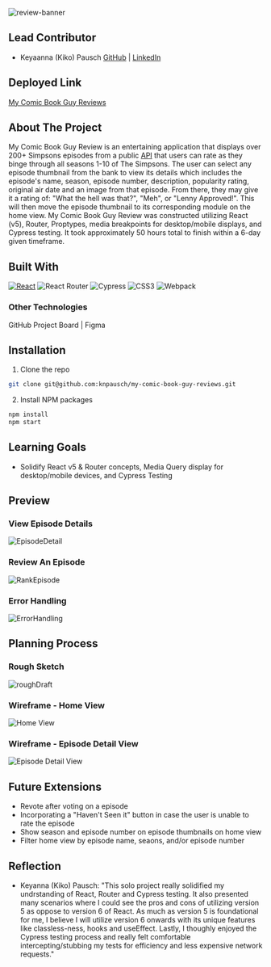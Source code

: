 ![review-banner](https://user-images.githubusercontent.com/19957834/212789940-d7a30c71-2a2a-42e7-b940-9020a1bf5bc9.jpg)

## Lead Contributor
- Keyaanna (Kiko) Pausch [GitHub](https://github.com/knpausch) | [LinkedIn](https://www.linkedin.com/in/knpausch/)

## Deployed Link

[My Comic Book Guy Reviews](https://my-comic-book-guy-reviews.vercel.app/)

## About The Project

My Comic Book Guy Review is an entertaining application that displays over 200+ Simpsons episodes from a public [API](https://sampleapis.com/api-list/simpsons) that users can rate as they binge through all seasons 1-10 of The Simpsons. The user can select any episode thumbnail from the bank to view its details which includes the episode's name, season, episode number, description, popularity rating, original air date and an image from that episode. From there, they may give it a rating of: "What the hell was that?", "Meh", or "Lenny Approved!". This will then move the episode thumbnail to its corresponding module on the home view. My Comic Book Guy Review was constructed utilizing React (v5), Router, Proptypes, media breakpoints for desktop/mobile displays, and Cypress testing. It took approximately 50 hours total to finish within a 6-day given timeframe.

## Built With

[![React][React.js]][React-url]
![React Router](https://img.shields.io/badge/React_Router-CA4245?style=for-the-badge&logo=react-router&logoColor=white)
![Cypress](https://img.shields.io/badge/-cypress-%23E5E5E5?style=for-the-badge&logo=cypress&logoColor=058a5e)
![CSS3](https://img.shields.io/badge/css3-%231572B6.svg?style=for-the-badge&logo=css3&logoColor=white)
![Webpack](https://img.shields.io/badge/webpack-%238DD6F9.svg?style=for-the-badge&logo=webpack&logoColor=black)

### Other Technologies
GitHub Project Board | Figma

## Installation

1. Clone the repo
  ```sh
  git clone git@github.com:knpausch/my-comic-book-guy-reviews.git
  ```
2. Install NPM packages
  ```sh
  npm install
  npm start
  ```
## Learning Goals

- Solidify React v5 & Router concepts, Media Query display for desktop/mobile devices, and Cypress Testing

## Preview

### View Episode Details

![EpisodeDetail](https://user-images.githubusercontent.com/19957834/212793314-7d236ef2-22bd-4008-a6f1-ab36253ce53a.gif)

### Review An Episode

![RankEpisode](https://user-images.githubusercontent.com/19957834/212793354-34a4ff7a-6c60-4caa-8a70-a0b06eeaa431.gif)


### Error Handling

![ErrorHandling](https://user-images.githubusercontent.com/19957834/212793396-bd89a1c6-2bf8-48b7-9da8-9a196d8b2329.gif)


## Planning Process

### Rough Sketch

![roughDraft](https://user-images.githubusercontent.com/19957834/212793432-713419f9-b7f5-4903-aca0-c49e1564c0c9.jpg)

### Wireframe - Home View

![Home View](https://user-images.githubusercontent.com/19957834/212793493-7bed9013-b67d-4cf1-91e3-7ed07e7652a6.jpg)

### Wireframe - Episode Detail View

![Episode Detail View](https://user-images.githubusercontent.com/19957834/212793521-2ce8153c-c755-4da5-8833-687c0a0584a0.jpg)

## Future Extensions
- Revote after voting on a episode
- Incorporating a "Haven't Seen it" button in case the user is unable to rate the episode
- Show season and episode number on episode thumbnails on home view
- Filter home view by episode name, seaons, and/or episode number

## Reflection

- Keyanna (Kiko) Pausch: "This solo project really solidified my undrstanding of React, Router and Cypress testing. It also presented many scenarios where I could see the pros and cons of utilizing version 5 as oppose to version 6 of React. As much as version 5 is foundational for me, I believe I will utilize version 6 onwards with its unique features like classless-ness, hooks and useEffect. Lastly, I thoughly enjoyed the Cypress testing process and really felt comfortable intercepting/stubbing my tests for efficiency and less expensive network requests."

<!-- MARKDOWN LINKS & IMAGES -->
[React.js]: https://img.shields.io/badge/React-20232A?style=for-the-badge&logo=react&logoColor=61DAFB
[React-url]: https://reactjs.org/
